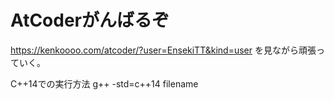 # AtCoderがんばるぞ

https://kenkoooo.com/atcoder/?user=EnsekiTT&kind=user
を見ながら頑張っていく。

C++14での実行方法
g++ -std=c++14 filename
